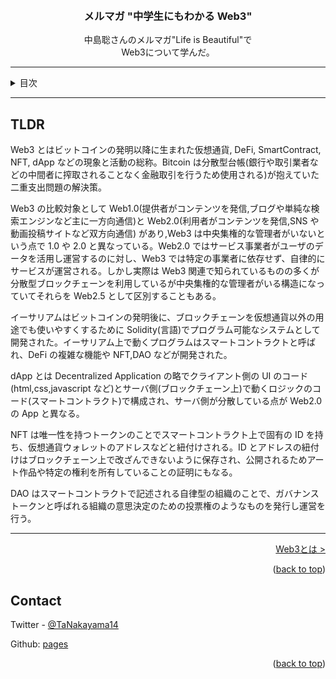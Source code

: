<a name="readme-top"></a>

<!-- PROJECT LOGO -->
<br />
<div align="center">
  <!-- <a href="https://github.com/github_username/repo_name">
    <img src="images/logo.png" alt="Logo" width="80" height="80">
  </a> -->

<h3 align="center">メルマガ "中学生にもわかる Web3"</h3>

  <p align="center">
    中島聡さんのメルマガ"Life is Beautiful"で<br>
    Web3について学んだ。
    <br />
  </p>
</div>

---

<!-- TABLE OF CONTENTS -->
<details>
  <summary>目次</summary>
  <ol>
    <li>
      <a href="#tldr">TLDR</a>
    </li>
    <li>
      <a href="./what-is-web3.md">Web3とは</a>
      <ul>
        <li><a href="#">Web3</a></li>
        <li><a href="#">Web2.5</a></li>
        <li><a href="#">Web2.0</a></li>
      </ul>
    </li>
    <li><a href="#">Bitcoin</a></li>
    <li><a href="#">Ethereum</a></li>
    <li><a href="#">DeFi</a></li>
    <li><a href="#">NFT</a></li>
    <li><a href="#">DAO</a></li>
    <li><a href="#">ファンド(a16z)</a></li>
    <li><a href="#">Web3 学習法</a></li>
    <li><a href="#">感想</a></li>
    <li><a href="#">参照</a></li>
  </ol>
</details>

---

## TLDR

Web3 とはビットコインの発明以降に生まれた仮想通貨, DeFi, SmartContract, NFT, dApp などの現象と活動の総称。Bitcoin は分散型台帳(銀行や取引業者などの中間者に搾取されることなく金融取引を行うため使用される)が抱えていた二重支出問題の解決策。

Web3 の比較対象として Web1.0(提供者がコンテンツを発信,ブログや単純な検索エンジンなど主に一方向通信)と Web2.0(利用者がコンテンツを発信,SNS や動画投稿サイトなど双方向通信) があり,Web3 は中央集権的な管理者がいないという点で 1.0 や 2.0 と異なっている。Web2.0 ではサービス事業者がユーザのデータを活用し運営するのに対し、Web3 では特定の事業者に依存せず、自律的にサービスが運営される。しかし実際は Web3 関連で知られているものの多くが分散型ブロックチェーンを利用しているが中央集権的な管理者がいる構造になっていてそれらを Web2.5 として区別することもある。

イーサリアムはビットコインの発明後に、ブロックチェーンを仮想通貨以外の用途でも使いやすくするために Solidity(言語)でプログラム可能なシステムとして開発された。イーサリアム上で動くプログラムはスマートコントラクトと呼ばれ、DeFi の複雑な機能や NFT,DAO などが開発された。

dApp とは Decentralized Application の略でクライアント側の UI のコード(html,css,javascript など)とサーバ側(ブロックチェーン上)で動くロジックのコード(スマートコントラクト)で構成され、サーバ側が分散している点が Web2.0 の App と異なる。

NFT は唯一性を持つトークンのことでスマートコントラクト上で固有の ID を持ち、仮想通貨ウォレットのアドレスなどと紐付けされる。ID とアドレスの紐付けはブロックチェーン上で改ざんできないように保存され、公開されるためアート作品や特定の権利を所有していることの証明にもなる。

DAO はスマートコントラクトで記述される自律型の組織のことで、ガバナンストークンと呼ばれる組織の意思決定のための投票権のようなものを発行し運営を行う。

---

<p align="right"><a href="#readme-top">Web3とは ></a></p>

<p align="right">(<a href="#readme-top">back to top</a>)</p>

<!-- CONTACT -->

## Contact

Twitter - [@TaNakayama14](https://twitter.com/TaNakayama14)

Github: [pages](https://github.com/tnakayama256/tnakayama256.github.io)

<p align="right">(<a href="#readme-top">back to top</a>)</p>

<!-- ACKNOWLEDGMENTS -->

<!-- ## Acknowledgments
-   []() -->

<!-- MARKDOWN LINKS & IMAGES -->
<!-- https://www.markdownguide.org/basic-syntax/#reference-style-links -->
